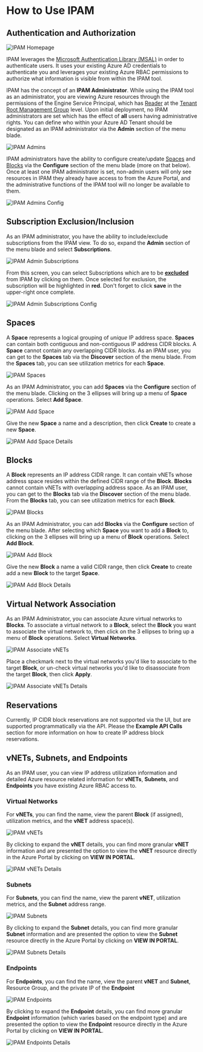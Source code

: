 # How to Use IPAM

## Authentication and Authorization

![IPAM Homepage](./images/home_page.png)

IPAM leverages the [Microsoft Authentication Library (MSAL)](https://docs.microsoft.com/en-us/azure/active-directory/develop/msal-overview) in order to authenticate users. It uses your existing Azure AD credentials to authenticate you and leverages your existing Azure RBAC permissions to authorize what information is visible from within the IPAM tool.

IPAM has the concept of an **IPAM Administrator**. While using the IPAM tool as an administrator, you are viewing Azure resources through the permissions of the Engine Service Principal, which has [Reader](https://learn.microsoft.com/en-us/azure/role-based-access-control/built-in-roles#reader) at the [Tenant Root Management Group](https://learn.microsoft.com/en-us/azure/governance/management-groups/overview#root-management-group-for-each-directory) level. Upon initial deployment, no IPAM administrators are set which has the effect of **all** users having administrative rights. You can define who within your Azure AD Tenant should be designated as an IPAM administrator via the **Admin** section of the menu blade.

![IPAM Admins](./images/ipam_admin_admins.png)

IPAM administrators have the ability to configure create/update [Spaces](#spaces) and [Blocks](#blocks) via the **Configure** section of the menu blade (more on that below). Once at least one IPAM administrator is set, non-admin users will only see resources in IPAM they already have access to from the Azure Portal, and the administrative functions of the IPAM tool will no longer be available to them.

![IPAM Admins Config](./images/ipam_administrators_config.png)

## Subscription Exclusion/Inclusion

As an IPAM administrator, you have the ability to include/exclude subscriptions from the IPAM view. To do so, expand the **Admin** section of the menu blade and select **Subscriptions**.

![IPAM Admin Subscriptions](./images/ipam_admin_subscriptions.png)

From this screen, you can select Subscriptions which are to be <u>**excluded**</u> from IPAM by clicking on them. Once selected for exclusion, the subscription will be highlighted in **red**. Don't forget to click **save** in the upper-right once complete.

![IPAM Admin Subscriptions Config](./images/ipam_admin_subscriptions_config.png)

## Spaces

A **Space** represents a logical grouping of *unique* IP address space. **Spaces** can contain both contiguous and non-contiguous IP address CIDR blocks. A **Space** cannot contain any overlapping CIDR blocks. As an IPAM user, you can get to the **Spaces** tab via the **Discover** section of the menu blade. From the **Spaces** tab, you can see utilization metrics for each **Space**.

![IPAM Spaces](./images/discover_spaces.png)

As an IPAM Administrator, you can add **Spaces** via the **Configure** section of the menu blade. Clicking on the 3 ellipses will bring up a menu of **Space** operations. Select **Add Space**.

![IPAM Add Space](./images/add_space.png)

Give the new **Space** a name and a description, then click **Create** to create a new **Space**.

![IPAM Add Space Details](./images/add_space_details.png)

## Blocks

A **Block** represents an IP address CIDR range. It can contain vNETs whose address space resides within the defined CIDR range of the **Block**. **Blocks** cannot contain vNETs with overlapping address space. As an IPAM user, you can get to the **Blocks** tab via the **Discover** section of the menu blade. From the **Blocks** tab, you can see utilization metrics for each **Block**.

![IPAM Blocks](./images/discover_blocks.png)

As an IPAM Administrator, you can add **Blocks** via the **Configure** section of the menu blade. After selecting which **Space** you want to add a **Block** to, clicking on the 3 ellipses will bring up a menu of **Block** operations. Select **Add Block**.

![IPAM Add Block](./images/add_block.png)

Give the new **Block** a name a valid CIDR range, then click **Create** to create add a new **Block** to the target **Space**.

![IPAM Add Block Details](./images/add_block_details.png)

## Virtual Network Association

As an IPAM Administrator, you can associate Azure virtual networks to **Blocks**. To associate a virtual network to a **Block**, select the **Block** you want to associate the virtual network to, then click on the 3 ellipses to bring up a menu of **Block** operations. Select **Virtual Networks**.

![IPAM Associate vNETs](./images/virtual_network_association.png)

Place a checkmark next to the virtual networks you'd like to associate to the target **Block**, or un-check virtual networks you'd like to disassociate from the target **Block**, then click **Apply**.

![IPAM Associate vNETs Details](./images/virtual_network_association_details.png)

## Reservations

Currently, IP CIDR block reservations are not supported via the UI, but are supported programmatically via the API. Please the **Example API Calls** section for more information on how to create IP address block reservations.

## vNETs, Subnets, and Endpoints

As an IPAM user, you can view IP address utilization information and detailed Azure resource related information for **vNETs**, **Subnets**, and **Endpoints** you have existing Azure RBAC access to.

### Virtual Networks

For **vNETs**, you can find the name, view the parent **Block** (if assigned), utilization metrics, and the **vNET** address space(s).

![IPAM vNETs](./images/discover_vnets.png)

By clicking to expand the **vNET** details, you can find more granular **vNET** information and are presented the option to view the **vNET** resource directly in the Azure Portal by clicking on **VIEW IN PORTAL**.

![IPAM vNETs Details](./images/discover_vnets_details.png)

### Subnets

For **Subnets**, you can find the name, view the parent **vNET**, utilization metrics, and the **Subnet** address range.

![IPAM Subnets](./images/discover_subnets.png)

By clicking to expand the **Subnet** details, you can find more granular **Subnet** information and are presented the option to view the **Subnet** resource directly in the Azure Portal by clicking on **VIEW IN PORTAL**.

![IPAM Subnets Details](./images/discover_subnets_details.png)

### Endpoints

For **Endpoints**, you can find the name, view the parent **vNET** and **Subnet**, Resource Group, and the private IP of the **Endpoint**

![IPAM Endpoints](./images/discover_endpoints.png)

By clicking to expand the **Endpoint** details, you can find more granular **Endpoint** information (which varies based on the endpoint type) and are presented the option to view the **Endpoint** resource directly in the Azure Portal by clicking on **VIEW IN PORTAL**.

![IPAM Endpoints Details](./images/discover_endpoints_details.png)
